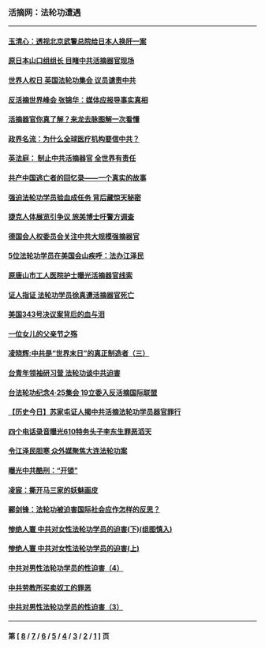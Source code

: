 ### 活摘网：法轮功遭遇
---
#### [玉清心：透视北京武警总院给日本人换肝一案](../../pages/nf5881/n13771978.md?12070430) 
#### [原日本山口组组长 目睹中共活摘器官现场](../../pages/nf5881/n13767360.md?12070430) 
#### [世界人权日 英国法轮功集会 议员谴责中共](../../pages/nf5881/n13431763.md?12070430) 
#### [反活摘世界峰会 张锦华：媒体应报导事实真相](../../pages/nf5881/n13278502.md?12070430) 
#### [活摘器官你真了解？来龙去脉图解一次看懂](../../pages/nf5881/n13013820.md?12070430) 
#### [政界名流：为什么全球医疗机构要信中共？](../../pages/nf5881/n11945479.md?12070430) 
#### [英法庭： 制止中共活摘器官 全世界有责任](../../pages/nf5881/n11330691.md?12070430) 
#### [共产中国逃亡者的回忆录——一个真实的故事](../../pages/nf5881/n10918649.md?12070430) 
#### [强迫法轮功学员验血成任务 背后藏惊天秘密](../../pages/nf5881/n4252384.md?12070430) 
#### [捷克人体展览引争议 旅美博士吁警方调查](../../pages/nf5881/n9429187.md?12070430) 
#### [德国会人权委员会关注中共大规模强摘器官](../../pages/nf5881/n8418950.md?12070430) 
#### [5位法轮功学员在美国会山疾呼：法办江泽民](../../pages/nf5881/n8101519.md?12070430) 
#### [原唐山市工人医院护士曝光活摘器官线索](../../pages/nf5881/n8076384.md?12070430) 
#### [证人指证 法轮功学员徐真遭活摘器官死亡](../../pages/nf5881/n8042467.md?12070430) 
#### [美国343号决议案背后的血与泪](../../pages/nf5881/n8020684.md?12070430) 
#### [一位女儿的父亲节之殇](../../pages/nf5881/n8014122.md?12070430) 
#### [凌晓辉:中共是“世界末日”的真正制造者（三）](../../pages/nf5881/n4210333.md?12070430) 
#### [台青年领袖研习营 法轮功谈中共迫害](../../pages/nf5881/n4141857.md?12070430) 
#### [台法轮功纪念4‧25集会 19立委入反活摘国际联盟](../../pages/nf5881/n4141821.md?12070430) 
#### [【历史今日】苏家屯证人揭中共活摘法轮功学员器官罪行](../../pages/nf5881/n4135912.md?12070430) 
#### [四个电话录音曝光610特务头子李东生罪恶滔天](../../pages/nf5881/n4040060.md?12070430) 
#### [令江泽民胆寒 众外媒聚焦大连法轮功案](../../pages/nf5881/n3932671.md?12070430) 
#### [曝光中共酷刑：“开锁”](../../pages/nf5881/n3889373.md?12070430) 
#### [凌宸：撕开马三家的妖魅画皮](../../pages/nf5881/n3849369.md?12070430) 
#### [郦剑锋：法轮功被迫害国际社会应作怎样的反思？](../../pages/nf5881/n3824560.md?12070430) 
#### [惨绝人寰 中共对女性法轮功学员的迫害(下)(组图慎入)](../../pages/nf5881/n3816285.md?12070430) 
#### [惨绝人寰 中共对女性法轮功学员的迫害(上)](../../pages/nf5881/n3815374.md?12070430) 
#### [中共对男性法轮功学员的性迫害（4）](../../pages/nf5881/n3769144.md?12070430) 
#### [中共劳教所买卖奴工的罪恶](../../pages/nf5881/n3769378.md?12070430) 
#### [中共对男性法轮功学员的性迫害（3）](../../pages/nf5881/n3768231.md?12070430) 

---
#### 第 [ [8](./8.md?12070430) / [7](./7.md?12070430) / [6](./6.md?12070430) / [5](./5.md?12070430) / [4](./4.md?12070430) / [3](./3.md?12070430) / [2](./2.md?12070430) / [1](./1.md?12070430) ] 页
